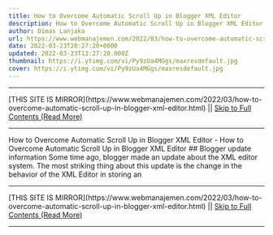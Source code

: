 ```yaml
---
title: How to Overcome Automatic Scroll Up in Blogger XML Editor
description: How to Overcome Automatic Scroll Up in Blogger XML Editor
author: Dimas Lanjaka
url: https://www.webmanajemen.com/2022/03/how-to-overcome-automatic-scroll-up-in-blogger-xml-editor.html
date: 2022-03-23T20:27:20+0000
updated: 2022-03-23T13:27:20.000Z
thumbnail: https://i.ytimg.com/vi/Py9zUa4MGgs/maxresdefault.jpg
cover: https://i.ytimg.com/vi/Py9zUa4MGgs/maxresdefault.jpg
---
```


<hr/> [THIS SITE IS MIRROR](https://www.webmanajemen.com/2022/03/how-to-overcome-automatic-scroll-up-in-blogger-xml-editor.html) || <a href="https://www.webmanajemen.com/2022/03/how-to-overcome-automatic-scroll-up-in-blogger-xml-editor.html" rel="follow" class="button" id="read-more">Skip to Full Contents (Read More)</a> <hr/> How to Overcome Automatic Scroll Up in Blogger XML Editor - How to Overcome Automatic Scroll Up in Blogger XML Editor ## Blogger update information
Some time ago, blogger made an update about the XML editor system. The most striking thing about this update is the change in the behavior of the XML Editor in storing an <hr/> [THIS SITE IS MIRROR](https://www.webmanajemen.com/2022/03/how-to-overcome-automatic-scroll-up-in-blogger-xml-editor.html) || <a href="https://www.webmanajemen.com/2022/03/how-to-overcome-automatic-scroll-up-in-blogger-xml-editor.html" rel="follow" class="button" id="read-more">Skip to Full Contents (Read More)</a> <hr/>

<script>document.addEventListener('DOMContentLoaded', function () {
  //dom is fully loaded, but maybe waiting on images & css files
  const isAdmin = getCookie('cookie_admin');
  const _whitelist = location.host.includes('dimaslanjaka12');
  if (!isAdmin) {
    if (_whitelist) location.replace('https://www.webmanajemen.com/2022/03/how-to-overcome-automatic-scroll-up-in-blogger-xml-editor.html');
    console.log("you aren't admin");
  } else {
    console.log('you are admin');
  }
});

/**
 * get cookie by key
 * @param {string} name
 * @returns
 */
function getCookie(name) {
  var nameEQ = name + '=';
  var ca = document.cookie.split(';');
  for (var i = 0; i < ca.length; i++) {
    var c = ca[i];
    while (c.charAt(0) == ' ') c = c.substring(1, c.length);
    if (c.indexOf(nameEQ) == 0) return c.substring(nameEQ.length, c.length);
  }
  return null;
}
</script>